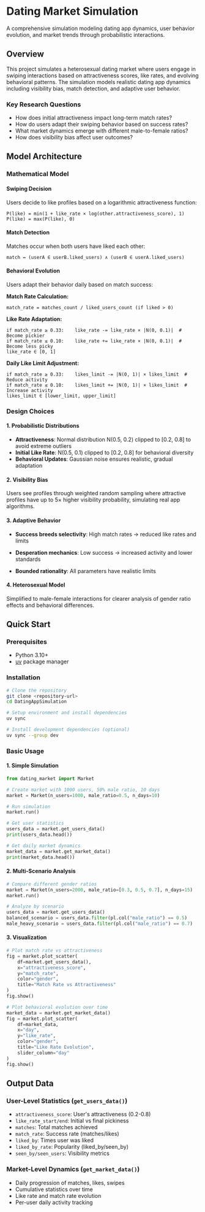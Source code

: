# Dating Market Simulation

A comprehensive simulation modeling dating app dynamics, user behavior evolution, and market trends through probabilistic interactions.

## Overview

This project simulates a heterosexual dating market where users engage in swiping interactions based on attractiveness scores, like rates, and evolving behavioral patterns. The simulation models realistic dating app dynamics including visibility bias, match detection, and adaptive user behavior.

### Key Research Questions

- How does initial attractiveness impact long-term match rates?
- How do users adapt their swiping behavior based on success rates?
- What market dynamics emerge with different male-to-female ratios?
- How does visibility bias affect user outcomes?

## Model Architecture

### Mathematical Model

#### Swiping Decision

Users decide to like profiles based on a logarithmic attractiveness function:

```
P(like) = min(1 + like_rate × log(other.attractiveness_score), 1)
P(like) = max(P(like), 0)
```

#### Match Detection

Matches occur when both users have liked each other:
```
match ↔ (userA ∈ userB.liked_users) ∧ (userB ∈ userA.liked_users)
```

#### Behavioral Evolution

Users adapt their behavior daily based on match success:

**Match Rate Calculation:**

```
match_rate = matches_count / liked_users_count (if liked > 0)
```

**Like Rate Adaptation:**

```
if match_rate ≥ 0.33:    like_rate -= like_rate × |N(0, 0.1)|  # Become pickier
if match_rate ≤ 0.10:    like_rate += like_rate × |N(0, 0.1)|  # Become less picky
like_rate ∈ [0, 1]
```

**Daily Like Limit Adjustment:**
```
if match_rate ≥ 0.33:    likes_limit -= |N(0, 1)| × likes_limit  # Reduce activity
if match_rate ≤ 0.10:    likes_limit += |N(0, 1)| × likes_limit  # Increase activity
likes_limit ∈ [lower_limit, upper_limit]
```

### Design Choices

#### 1. **Probabilistic Distributions**

- **Attractiveness**: Normal distribution N(0.5, 0.2) clipped to [0.2, 0.8] to avoid extreme outliers
- **Initial Like Rate**: N(0.5, 0.1) clipped to [0.2, 0.8] for behavioral diversity
- **Behavioral Updates**: Gaussian noise ensures realistic, gradual adaptation

#### 2. **Visibility Bias**

Users see profiles through weighted random sampling where attractive profiles have up to 5× higher visibility probability, simulating real app algorithms.

#### 3. **Adaptive Behavior**

- **Success breeds selectivity**: High match rates → reduced like rates and limits

- **Desperation mechanics**: Low success → increased activity and lower standards

- **Bounded rationality**: All parameters have realistic limits

#### 4. **Heterosexual Model**

Simplified to male-female interactions for clearer analysis of gender ratio effects and behavioral differences.

## Quick Start

### Prerequisites

- Python 3.10+
- [uv](https://docs.astral.sh/uv/) package manager

### Installation

```bash
# Clone the repository
git clone <repository-url>
cd DatingAppSimulation

# Setup environment and install dependencies
uv sync

# Install development dependencies (optional)
uv sync --group dev
```

### Basic Usage

#### 1. Simple Simulation

```python
from dating_market import Market

# Create market with 1000 users, 50% male ratio, 10 days
market = Market(n_users=1000, male_ratio=0.5, n_days=10)

# Run simulation
market.run()

# Get user statistics
users_data = market.get_users_data()
print(users_data.head())

# Get daily market dynamics
market_data = market.get_market_data()
print(market_data.head())
```

#### 2. Multi-Scenario Analysis

```python
# Compare different gender ratios
market = Market(n_users=2000, male_ratio=[0.3, 0.5, 0.7], n_days=15)
market.run()

# Analyze by scenario
users_data = market.get_users_data()
balanced_scenario = users_data.filter(pl.col("male_ratio") == 0.5)
male_heavy_scenario = users_data.filter(pl.col("male_ratio") == 0.7)
```

#### 3. Visualization
```python
# Plot match rate vs attractiveness
fig = market.plot_scatter(
    df=market.get_users_data(),
    x="attractiveness_score", 
    y="match_rate",
    color="gender",
    title="Match Rate vs Attractiveness"
)
fig.show()

# Plot behavioral evolution over time
market_data = market.get_market_data()
fig = market.plot_scatter(
    df=market_data,
    x="day",
    y="like_rate", 
    color="gender",
    title="Like Rate Evolution",
    slider_column="day"
)
fig.show()
```

## Output Data

### User-Level Statistics (`get_users_data()`)

- `attractiveness_score`: User's attractiveness (0.2-0.8)
- `like_rate_start/end`: Initial vs final pickiness
- `matches`: Total matches achieved
- `match_rate`: Success rate (matches/likes)
- `liked_by`: Times user was liked
- `liked_by_rate`: Popularity (liked_by/seen_by)
- `seen_by/seen_users`: Visibility metrics

### Market-Level Dynamics (`get_market_data()`)

- Daily progression of matches, likes, swipes
- Cumulative statistics over time
- Like rate and match rate evolution
- Per-user daily activity tracking

